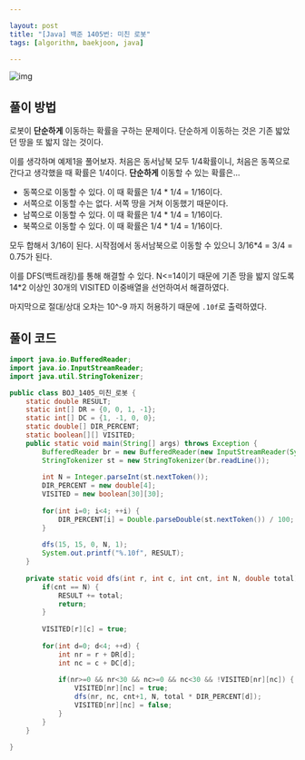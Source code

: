 ```yaml
---

layout: post
title: "[Java] 백준 1405번: 미친 로봇"
tags: [algorithm, baekjoon, java]

---
```


![img](.\img\2024-02-26-BOJ-1405.png)

## 풀이 방법

로봇이 **단순하게** 이동하는 확률을 구하는 문제이다. 단순하게 이동하는 것은 기존 밟았던 땅을 또 밟지 않는 것이다.

이를 생각하며 예제1을 풀어보자. 처음은 동서남북 모두 1/4확률이니, 처음은 동쪽으로 간다고 생각했을 때 확률은 1/4이다. **단순하게** 이동할 수 있는 확률은...

* 동쪽으로 이동할 수 있다. 이 때 확률은 1/4 * 1/4 = 1/16이다.
* 서쪽으로 이동할 수는 없다. 서쪽 땅을 거쳐 이동했기 때문이다.
* 남쪽으로 이동할 수 있다. 이 때 확률은 1/4 * 1/4 = 1/16이다.
* 북쪽으로 이동할 수 있다. 이 때 확률은 1/4 * 1/4 = 1/16이다.

모두 합해서 3/16이 된다. 시작점에서 동서남북으로 이동할 수 있으니 3/16*4 = 3/4 = 0.75가 된다.



이를 DFS(백트래킹)를 통해 해결할 수 있다. N<=14이기 때문에 기존 땅을 밟지 않도록 14*2 이상인 30개의 VISITED 이중배열을 선언하여서 해결하였다.



마지막으로 절대/상대 오차는 10^-9 까지 허용하기 때문에 `.10f`로 출력하였다.

## 풀이 코드

```java
import java.io.BufferedReader;
import java.io.InputStreamReader;
import java.util.StringTokenizer;

public class BOJ_1405_미친_로봇 {
	static double RESULT;
	static int[] DR = {0, 0, 1, -1};
	static int[] DC = {1, -1, 0, 0};
	static double[] DIR_PERCENT;
	static boolean[][] VISITED;
	public static void main(String[] args) throws Exception {
		BufferedReader br = new BufferedReader(new InputStreamReader(System.in));
		StringTokenizer st = new StringTokenizer(br.readLine());
		
		int N = Integer.parseInt(st.nextToken());
		DIR_PERCENT = new double[4];
		VISITED = new boolean[30][30];
		
		for(int i=0; i<4; ++i) {
			DIR_PERCENT[i] = Double.parseDouble(st.nextToken()) / 100;
		}
		
		dfs(15, 15, 0, N, 1);
		System.out.printf("%.10f", RESULT);
	}
	
	private static void dfs(int r, int c, int cnt, int N, double total) {
		if(cnt == N) {
			RESULT += total;
			return;
		}
		
		VISITED[r][c] = true;
		
		for(int d=0; d<4; ++d) {
			int nr = r + DR[d];
			int nc = c + DC[d];
			
			if(nr>=0 && nr<30 && nc>=0 && nc<30 && !VISITED[nr][nc]) {
				VISITED[nr][nc] = true;
				dfs(nr, nc, cnt+1, N, total * DIR_PERCENT[d]);
				VISITED[nr][nc] = false;
			}
		}
	}

}
```
